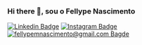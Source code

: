 ### Hi there 👋,  sou o Fellype Nascimento 

[![Linkedin Badge](https://img.shields.io/badge/-LinkedIn-blue?style=flat-square-border&logo=Linkedin&logoColor=white&link=https://www.linkedin.com/in/fellypenascimentodev/)](https://www.linkedin.com/in/fellypenascimentodev/)    [  ![Instagram Badge](https://img.shields.io/badge/-Instagram-CC0000?style=flat-square-border&logo=Instagram&logoColor=white&link=https://www.instagram.com/fellypefn/)](https://www.instagram.com/fellypefn/) [![fellypemnascimento@gmail.com Bagde](https://img.shields.io/badge/Fellype_Nascimento-2e7eea?style=flat-square-border&logo=microsoft-outlook&logoColor=white)](mailto:fellypemnascimento@gmail.com)
